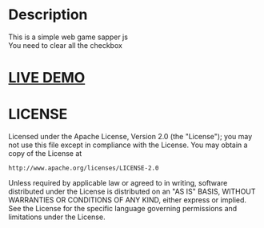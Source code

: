 <h1>Description</h1> 
This is a simple web game sapper js<br>
You need to clear all the checkbox
<h1><a href="http://output.jsbin.com/maruze">LIVE DEMO</a></h1>
<h1>LICENSE</h1>
Licensed under the Apache License, Version 2.0 (the "License");
you may not use this file except in compliance with the License.
You may obtain a copy of the License at

    http://www.apache.org/licenses/LICENSE-2.0

Unless required by applicable law or agreed to in writing, software
distributed under the License is distributed on an "AS IS" BASIS,
WITHOUT WARRANTIES OR CONDITIONS OF ANY KIND, either express or implied.
See the License for the specific language governing permissions and
limitations under the License.

